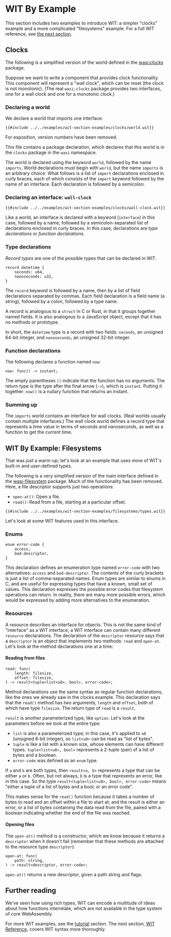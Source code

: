 # WIT By Example

This section includes two examples to introduce WIT:
a simpler "clocks" example and a more complicated "filesystems" example.
For a full WIT reference, see [the next section](./wit.md).

## Clocks

The following is a simplified version of the world defined in
the [wasi:clocks](https://github.com/WebAssembly/wasi-clocks) package.

Suppose we want to write a component that provides clock functionality.
This component will represent a "wall clock", which can be reset
(the clock is not monotonic).
(The real `wasi:clocks` package provides two interfaces,
one for a wall clock and one for a monotonic clock.)

### Declaring a world

We declare a world that imports one interface:

```wit
{{#include ../../examples/wit-section-examples/clocks/world.wit}}
```

For exposition, version numbers have been removed.

This file contains a package declaration, which declares that
this world is in the `clocks` package in the `wasi` namespace.

The world is declared using the keyword `world`, followed by
the name `imports`.
World declarations must begin with `world`, but the name `imports`
is an arbitrary choice.
What follows is a list of `import` declarations enclosed in curly braces,
each of which consists of the `import` keyword
followed by the name of an interface.
Each declaration is followed by a semicolon.

### Declaring an interface: `wall-clock`

```wit
{{#include ../../examples/wit-section-examples/clocks/wall-clock.wit}}
```

Like a world, an interface is declared with a keyword (`interface`) in this case,
followed by a name, followed by a semicolon-separated list of declarations enclosed
in curly braces.
In this case, declarations are _type declarations_ or _function declarations_.


### Type declarations

_Record types_ are one of the possible types that can be declared in WIT.

```wit
record datetime {
    seconds: u64,
    nanoseconds: u32,
}
```

The `record` keyword is followed by a name, then by a list of
field declarations separated by commas.
Each field declaration is a field name (a string), followed by
a colon, followed by a type name.

A record is analogous to a `struct` in C or Rust,
in that it groups together named fields.
It is also analogous to a JavaScript object, except
that it has no methods or prototype.

In short, the `datetime` type is a record with two fields:
`seconds`, an unsigned 64-bit integer, and `nanoseconds`,
an unsigned 32-bit integer.

### Function declarations

The following declares a function named `now`:

```wit
now: func() -> instant;
```

The empty parentheses `()` indicate that the function has no arguments.
The return type is the type after the final arrow (`->`),
which is `instant`.
Putting it together: `now()` is a nullary function that returns an instant.

### Summing up

The `imports` world contains an interface for wall clocks.
(Real worlds usually contain multiple interfaces.)
The wall clock world defines a record type that represents a time value
in terms of seconds and nanoseconds,
as well as a function to get the current time.


## WIT By Example: Filesystems

That was just a warm-up; let's look at an example that uses
more of WIT's built-in and user-defined types.

The following is a very simplified version of the main interface
defined in the [wasi-filesystem](https://github.com/WebAssembly/wasi-filesystem) package.
Much of the functionality has been removed.
Here, a file descriptor supports just two operations:
* `open-at()`: Open a file.
* `read()`: Read from a file, starting at a particular offset.

```wit
{{#include ../../examples/wit-section-examples/filesystems/types.wit}}
```

Let's look at some WIT features used in this interface.

### Enums

```wit
enum error-code {
    access,
    bad-descriptor,
}
```

This declaration defines an enumeration type named `error-code`
with two alternatives: `access` and `bad-descriptor`.
The contents of the curly brackets is just a list of comma-separated names.
Enum types are similar to enums in C, and are useful for
expressing types that have a known, small set of values.
This declaration expresses the possible error codes
that filesystem operations can return.
In reality, there are many more possible errors,
which would be expressed by adding more alternatives to the enumeration.

### Resources

A resource describes an interface for objects.
This is not the same kind of "interface" as a WIT interface;
a WIT interface can contain many different `resource` declarations.
The declaration of the `descriptor` resource says that
a `descriptor` is an object that implements two methods:
`read` and `open-at`.
Let's look at the method declarations one at a time:

#### Reading from files

```wit
read: func(
    length: filesize,
    offset: filesize,
) -> result<tuple<list<u8>, bool>, error-code>;
```

Method declarations use the same syntax as regular function declarations,
like the ones we already saw in the clocks example.
This declaration says that the `read()` method has two arguments,
`length` and `offset`, both of which have type `filesize`.
The return type of `read` is a `result`.

`result` is another parameterized type, like `option`.
Let's look at the parameters before we look at the entire type:
* `list` is also a parameterized type; in this case,
  it's applied to `u8` (unsigned 8-bit integer),
  so `list<u8>` can be read as "list of bytes".
* `tuple` is like a list with a known size,
  whose elements can have different types.
  `tuple<list<u8>, bool>` represents a 2-tuple (pair)
  of a list of bytes and a boolean.
* `error-code` was defined as an `enum` type.

If `a` and `b` are both types, then `result<a, b>` represents
a type that can be either `a` or `b`.
Often, but not always, `b` is a type that represents an error,
like in this case.
So the type `result<tuple<list<u8>, bool>, error-code>` means
"either a tuple of a list of bytes and a bool; or an error code".

This makes sense for the `read()` function because it takes a
number of bytes to read and an offset within a file to start at;
and the result is either an error, or a list of bytes containing
the data read from the file,
paired with a boolean indicating whether the end of the file was
reached.

#### Opening files

The `open-at()` method is a constructor, which we know because
it returns a `descriptor` when it doesn't fail (remember that
these methods are attached to the resource type `descriptor`):

```wit
open-at: func(
    path: string,
) -> result<descriptor, error-code>;
```

`open-at()` returns a new descriptor, given a path string and flags.

## Further reading

We've seen how using rich types, WIT can encode a multitude
of ideas about how functions interrelate,
which are not available in the type system of core WebAssembly.

For more WIT examples, see the [tutorial](../tutorial.md) section.
The next section, [WIT Reference](./wit.md), covers WIT syntax
more thoroughly.
